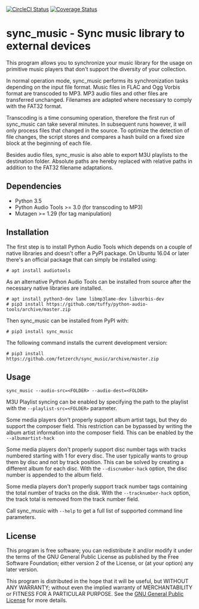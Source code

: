 [![CircleCI Status](https://circleci.com/gh/fetzerch/sync_music.svg?style=shield)](https://circleci.com/gh/fetzerch/sync_music)
[![Coverage Status](https://coveralls.io/repos/github/fetzerch/sync_music/badge.svg?branch=master)](https://coveralls.io/github/fetzerch/sync_music?branch=master)

sync_music - Sync music library to external devices
===================================================

This program allows you to synchronize your music library for the usage
on primitive music players that don't support the diversity of your
collection.

In normal operation mode, sync_music performs its synchronization tasks
depending on the input file format. Music files in FLAC and Ogg Vorbis
format are transcoded to MP3. MP3 audio files and other files are
transferred unchanged. Filenames are adapted where necessary to comply
with the FAT32 format.

Transcoding is a time consuming operation, therefore the first run of
sync_music can take several minutes. In subsequent runs however, it will
only process files that changed in the source. To optimize the detection of
file changes, the script stores and compares a hash build on a fixed size
block at the beginning of each file.

Besides audio files, sync_music is also able to export M3U playlists to
the destination folder. Absolute paths are hereby replaced with relative
paths in addition to the FAT32 filename adaptations.

Dependencies
------------

- Python 3.5
- Python Audio Tools >= 3.0 (for transcoding to MP3)
- Mutagen >= 1.29 (for tag manipulation)

Installation
------------

The first step is to install Python Audio Tools which depends on a couple of
native libraries and doesn't offer a PyPI package. On Ubuntu 16.04 or later
there's an official package that can simply be installed using:

    # apt install audiotools

As an alternative Python Audio Tools can be installed from source after the
necessary native libraries are installed.

    # apt install python3-dev lame libmp3lame-dev libvorbis-dev
    # pip3 install https://github.com/tuffy/python-audio-tools/archive/master.zip

Then sync_music can be installed from PyPI with:

    # pip3 install sync_music

The following command installs the current development version:

    # pip3 install https://github.com/fetzerch/sync_music/archive/master.zip

Usage
-----

    sync_music --audio-src=<FOLDER> --audio-dest=<FOLDER>

M3U Playlist syncing can be enabled by specifying the path to the
playlist with the `--playlist-src=<FOLDER>` parameter.

Some media players don't properly support album artist tags, but they do
support the composer field. This restriction can be bypassed by writing
the album artist information into the composer field. This can be
enabled by the `--albumartist-hack`

Some media players don't properly support disc number tags with tracks numbered
starting with 1 for every disc. The user typically wants to group them by disc
and not by track position. This can be solved by creating a different album for
each disc. With the `--discnumber-hack` option, the disc number is appended
to the album field.

Some media players don't properly support track number tags containing the
total number of tracks on the disk. With the `--tracknumber-hack` option, the
track total is removed from the track number field.

Call sync_music with `--help` to get a full list of supported command
line parameters.

License
-------

This program is free software; you can redistribute it and/or modify
it under the terms of the GNU General Public License as published by
the Free Software Foundation; either version 2 of the License, or
(at your option) any later version.

This program is distributed in the hope that it will be useful,
but WITHOUT ANY WARRANTY; without even the implied warranty of
MERCHANTABILITY or FITNESS FOR A PARTICULAR PURPOSE.  See the
[GNU General Public License](http://www.gnu.org/licenses/gpl-2.0.html)
for more details.
